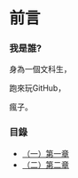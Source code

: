前言 
====

### 我是誰?

  身為一個文科生，

  跑來玩GitHub，

  瘋子。

### 目錄

- [（一）第一章](ch01.md)
- [（二）第二章](ch02.md)
